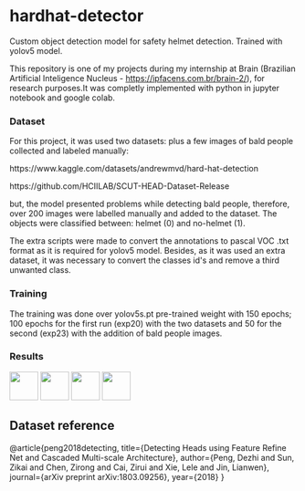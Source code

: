 # hardhat-detector
Custom object detection model for safety helmet detection. Trained with yolov5 model.

This repository is one of my projects during my internship at Brain (Brazilian Artificial Inteligence Nucleus - https://ipfacens.com.br/brain-2/), for research purposes.It was completly implemented with python in jupyter notebook and google colab. 

### Dataset
For this project, it was used two datasets: plus a few images of bald people collected and labeled manually:

<p> https://www.kaggle.com/datasets/andrewmvd/hard-hat-detection </p>
<p> https://github.com/HCIILAB/SCUT-HEAD-Dataset-Release </p>

but, the model presented problems while detecting bald people, therefore, over 200 images were labelled manually and added to the dataset.
The objects were classified between: helmet (0) and no-helmet (1).

The extra scripts were made to convert the annotations to pascal VOC .txt format as it is required for yolov5 model. Besides, as it was used an extra dataset, it was necessary to convert the classes id's and remove a third unwanted class.

### Training

The training was done over yolov5s.pt pre-trained weight with 150 epochs; 100 epochs for the first run (exp20) with the two datasets and 50 for the second (exp23) with the addition of bald people images.

### Results




<p>
<img src="https://cdn.jsdelivr.net/gh/devicons/devicon/icons/python/python-original.svg" width="50">
<img src="https://user-images.githubusercontent.com/62910058/170049280-a2dbfb89-c068-421c-80ab-d2fa713f32ca.png" width="50">
<img src="https://user-images.githubusercontent.com/62910058/170049296-ce791ab4-37df-4ab6-b65e-1e0e70fa566e.png" width="50">
<img src="https://cdn.jsdelivr.net/gh/devicons/devicon/icons/jupyter/jupyter-original-wordmark.svg" width="50">
</p>

## Dataset reference
@article{peng2018detecting,
  title={Detecting Heads using Feature Refine Net and Cascaded Multi-scale Architecture},
  author={Peng, Dezhi and Sun, Zikai and Chen, Zirong and Cai, Zirui and Xie, Lele and Jin, Lianwen},
  journal={arXiv preprint arXiv:1803.09256},
  year={2018}
}
